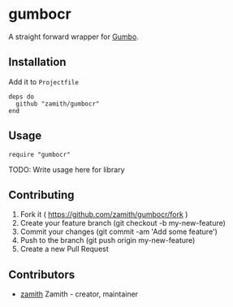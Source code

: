 # gumbocr

A straight forward wrapper for [Gumbo](https://github.com/google/gumbo-parser).

## Installation

Add it to `Projectfile`

```crystal
deps do
  github "zamith/gumbocr"
end
```

## Usage

```crystal
require "gumbocr"
```

TODO: Write usage here for library

## Contributing

1. Fork it ( https://github.com/zamith/gumbocr/fork )
2. Create your feature branch (git checkout -b my-new-feature)
3. Commit your changes (git commit -am 'Add some feature')
4. Push to the branch (git push origin my-new-feature)
5. Create a new Pull Request

## Contributors

- [zamith](https://github.com/zamith) Zamith - creator, maintainer
